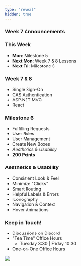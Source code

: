 ```yaml
---
type: "reveal"
hidden: true
---
```


<section>
	<h3>Week 7 Announcements</h3>
</section>
<section>
	<h3>This Week</h3>
	<ul>
		<li><b>Mon</b>: Milestone 5</li>
		<li><b>Next Mon</b>: Week 7 & 8 Lessons</li>
		<li><b>Next Fri</b>: Milestone 6</li>
	</ul>
</section>
<section>
	<h3>Week 7 & 8</h3>
	<ul>
		<li>Single Sign-On</li>
		<li>CAS Authentication</li>
		<li>ASP.NET MVC</li>
		<li>React</li>
	</ul>
</section>
<section>
	<h3>Milestone 6</h3>
	<ul>
		<li>Fulfilling Requests</li>
		<li>User Roles</li>
		<li>User Management</li>
		<li>Create New Boxes</li>
		<li><i>Aesthetics & Usability</i></li>
		<li><b>200 Points</b></li>
	</ul>
</section>
<section>
	<h3>Aesthetics & Usability</h3>
	<ul>
		<li>Consistent Look & Feel</li>
		<li>Minimize "Clicks"</li>
		<li>Smart Routing</li>
		<li>Helpful Labels & Errors</li>
		<li>Iconography</li>
		<li>Navigation & Context</li>
		<li>Hover Animations</li>
	</ul>
</section>
<section>
	<h3>Keep in Touch!</h3>
	<ul>
	  <li>Discussions on Discord</li>
	  <li>"Tea Time" Office Hours<ul>
	  <li>Tuesday 3:30 | Friday 10:30</li>
	  </ul></li>
	  <li>One-on-One Office Hours</li>
	</ul>
</section>
<section>
  <img class="stretch" src="https://media.giphy.com/media/it6W8D4FfvaPC/giphy.gif">
</section>
